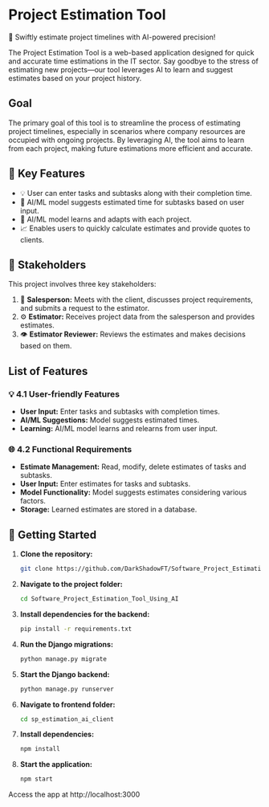 # Project Estimation Tool

🚀 Swiftly estimate project timelines with AI-powered precision!

The Project Estimation Tool is a web-based application designed for quick and accurate time estimations in the IT sector. Say goodbye to the stress of estimating new projects—our tool leverages AI to learn and suggest estimates based on your project history.

## Goal

The primary goal of this tool is to streamline the process of estimating project timelines, especially in scenarios where company resources are occupied with ongoing projects. By leveraging AI, the tool aims to learn from each project, making future estimations more efficient and accurate.

## 🎯 Key Features

- 💡 User can enter tasks and subtasks along with their completion time.
- 🤖 AI/ML model suggests estimated time for subtasks based on user input.
- 🔄 AI/ML model learns and adapts with each project.
- 📈 Enables users to quickly calculate estimates and provide quotes to clients.

## 👥 Stakeholders

This project involves three key stakeholders:
1. 🤝 **Salesperson:** Meets with the client, discusses project requirements, and submits a request to the estimator.
2. ⚙️ **Estimator:** Receives project data from the salesperson and provides estimates.
3. 👁️ **Estimator Reviewer:** Reviews the estimates and makes decisions based on them.

## List of Features

### 💡 4.1 User-friendly Features

- **User Input:** Enter tasks and subtasks with completion times.
- **AI/ML Suggestions:** Model suggests estimated times.
- **Learning:** AI/ML model learns and relearns from user input.

### 🌐 4.2 Functional Requirements

- **Estimate Management:** Read, modify, delete estimates of tasks and subtasks.
- **User Input:** Enter estimates for tasks and subtasks.
- **Model Functionality:** Model suggests estimates considering various factors.
- **Storage:** Learned estimates are stored in a database.

## 🚀 Getting Started

1. **Clone the repository:**

   ```bash
   git clone https://github.com/DarkShadowFT/Software_Project_Estimation_Tool_Using_AI.git

2. **Navigate to the project folder:**
   ```bash
   cd Software_Project_Estimation_Tool_Using_AI

3. **Install dependencies for the backend:**
   ```bash
   pip install -r requirements.txt

4. **Run the Django migrations:**
   ```bash
   python manage.py migrate

5. **Start the Django backend:**
   ```bash
   python manage.py runserver

6. **Navigate to frontend folder:**
   ```bash
   cd sp_estimation_ai_client
   
7. **Install dependencies:**
   ```bash
   npm install

8. **Start the application:**
   ```bash
   npm start

Access the app at http://localhost:3000
